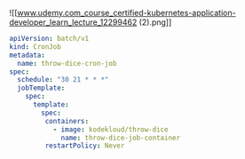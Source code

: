 ![[www.udemy.com_course_certified-kubernetes-application-developer_learn_lecture_12299462 (2).png]]

```yml
apiVersion: batch/v1
kind: CronJob
metadata:
  name: throw-dice-cron-job
spec:
  schedule: "30 21 * * *"
  jobTemplate:
    spec:
      template:
        spec:
         containers:
           - image: kodekloud/throw-dice
             name: throw-dice-job-container
         restartPolicy: Never
```